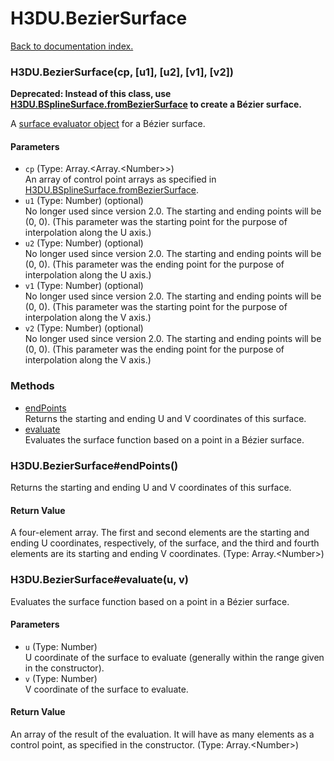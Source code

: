 # H3DU.BezierSurface

[Back to documentation index.](index.md)

 <a name='H3DU.BezierSurface'></a>
### H3DU.BezierSurface(cp, [u1], [u2], [v1], [v2])

<b>Deprecated: Instead of this class, use <a href="H3DU.BSplineSurface.md#H3DU.BSplineSurface.fromBezierSurface">H3DU.BSplineSurface.fromBezierSurface</a>
to create a B&eacute;zier surface.</b>

A <a href="H3DU.SurfaceEval.md#H3DU.SurfaceEval_vertex">surface evaluator object</a> for a B&eacute;zier surface.

#### Parameters

* `cp` (Type: Array.&lt;Array.&lt;Number>>)<br>
    An array of control point arrays as specified in <a href="H3DU.BSplineSurface.md#H3DU.BSplineSurface.fromBezierSurface">H3DU.BSplineSurface.fromBezierSurface</a>.
* `u1` (Type: Number) (optional)<br>
    No longer used since version 2.0. The starting and ending points will be (0, 0). (This parameter was the starting point for the purpose of interpolation along the U axis.)
* `u2` (Type: Number) (optional)<br>
    No longer used since version 2.0. The starting and ending points will be (0, 0). (This parameter was the ending point for the purpose of interpolation along the U axis.)
* `v1` (Type: Number) (optional)<br>
    No longer used since version 2.0. The starting and ending points will be (0, 0). (This parameter was the starting point for the purpose of interpolation along the V axis.)
* `v2` (Type: Number) (optional)<br>
    No longer used since version 2.0. The starting and ending points will be (0, 0). (This parameter was the ending point for the purpose of interpolation along the V axis.)

### Methods

* [endPoints](#H3DU.BezierSurface_endPoints)<br>Returns the starting and ending U and V coordinates of this surface.
* [evaluate](#H3DU.BezierSurface_evaluate)<br>Evaluates the surface function based on a point
in a B&eacute;zier surface.

 <a name='H3DU.BezierSurface_endPoints'></a>
### H3DU.BezierSurface#endPoints()

Returns the starting and ending U and V coordinates of this surface.

#### Return Value

A four-element array. The first and second
elements are the starting and ending U coordinates, respectively, of the surface, and the third
and fourth elements are its starting and ending V coordinates. (Type: Array.&lt;Number>)

 <a name='H3DU.BezierSurface_evaluate'></a>
### H3DU.BezierSurface#evaluate(u, v)

Evaluates the surface function based on a point
in a B&eacute;zier surface.

#### Parameters

* `u` (Type: Number)<br>
    U coordinate of the surface to evaluate (generally within the range given in the constructor).
* `v` (Type: Number)<br>
    V coordinate of the surface to evaluate.

#### Return Value

An array of the result of
the evaluation. It will have as many elements as a control point, as specified in the constructor. (Type: Array.&lt;Number>)
